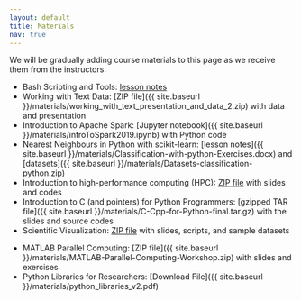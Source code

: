 ```yaml
---
layout: default
title: Materials
nav: true
---
```


We will be gradually adding course materials to this page as we receive them from the instructors.

- Bash Scripting and Tools: <a href="http://bit.ly/bashmd" target="_blank">lesson notes</a>
- Working with Text Data: [ZIP file]({{ site.baseurl }}/materials/working_with_text_presentation_and_data_2.zip) with data and presentation
- Introduction to Apache Spark: [Jupyter notebook]({{ site.baseurl }}/materials/introToSpark2019.ipynb) with Python code
- Nearest Neighbours in Python with scikit-learn: [lesson notes]({{ site.baseurl }}/materials/Classification-with-python-Exercises.docx) and [datasets]({{ site.baseurl }}/materials/Datasets-classification-python.zip)
- Introduction to high-performance computing (HPC): [ZIP file](https://owncloud.westgrid.ca/index.php/s/VCD8Pogqmk7eS16/download) with slides and codes
- Introduction to C (and pointers) for Python Programmers: [gzipped TAR file]({{ site.baseurl }}/materials/C-Cpp-for-Python-final.tar.gz) with the slides and source codes
- Scientific Visualization: [ZIP file](https://owncloud.westgrid.ca/index.php/s/yG9xbsYLbLymvdZ/download) with slides, scripts, and sample datasets
<!-- - Chapel parallel programming: [slides](http://bit.ly/chapeltop), notes for <a -->
<!--   href="http://bit.ly/2CDRuxQ" target="_blank">base language</a>, notes for <a -->
<!--   href="http://bit.ly/2CDHCUS" target="_blank">task parallelism</a>, and notes for <a -->
<!--   href="http://bit.ly/2CC8MLW" target="_blank">data parallelism</a> -->
- MATLAB Parallel Computing: [ZIP file]({{ site.baseurl }}/materials/MATLAB-Parallel-Computing-Workshop.zip) with slides and exercises
- Python Libraries for Researchers: [Download File]({{ site.baseurl }}/materials/python_libraries_v2.pdf)
